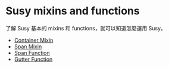 # Susy mixins and functions

了解 Susy 基本的 mixins 和 functions，就可以知道怎麼運用 Susy。

* [Container Mixin](container_mixin.md)
* [Span Mixin](span_mixin.md)
* [Span Function](span_function.md)
* [Gutter Function](gutter_function.md)
